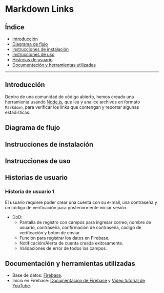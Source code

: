 # Markdown Links

## Índice
- [Introducción](#introducción)
- [Diagrama de flujo](#diagrama-de-flujo)
- [Instrucciones de instalación](#instrucciones-de-instalación)
- [Instrucciones de uso](#instrucciones-de-uso)
- [Historias de usuario](#historias-de-usuario)
- [Documentación y herramientas utilizadas](#documentación-y-herramientas-utilizadas)
---

## Introducción

Dentro de una comunidad de código abierto, hemos creado una
herramienta usando [Node.js](https://nodejs.org/), que lea y analice archivos
en formato `Markdown`, para verificar los links que contengan y reportar
algunas estadísticas.

## Diagrama de flujo



## Instrucciones de instalación


## Instrucciones de uso


## Historias de usuario
### Historia de usuario 1
  El usuario requiere poder crear una cuenta con su e-mail, una contraseña y un código de verificación para posteriormente iniciar sesión.
  - DoD:
    - Pantalla de registro con campos para ingresar correo, nombre de usuario, contraseña, confirmación de contraseña, código de verificación y botón de enviar.
    - Función para registrar los datos en Firebase.
    - Notificación/Alerta de cuenta creada exitosamente.
    - Validaciones de error de todos los campos.


## Documentación y herramientas utilizadas
- Base de datos: [Firebase](https://console.firebase.google.com/project/comunidadescolar/authentication/users).
- Inicio en Firebase: [Documentacion de Firebase](https://firebase.google.com/docs/web/setup/?authuser=0#configure-to-use-firebase) y [Video tutorial de YouTube](https://www.youtube.com/watch?v=e6aoUnLQBAw&t=2512s).
